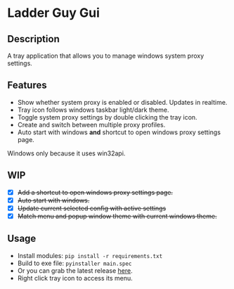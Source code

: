 **Ladder Guy Gui**    
===
**Description**
---
A tray application that allows you to manage windows system proxy settings.    

**Features**
---
* Show whether system proxy is enabled or disabled. Updates in realtime.
* Tray icon follows windows taskbar light/dark theme.
* Toggle system proxy settings by double clicking the tray icon.
* Create and switch between multiple proxy profiles.
* Auto start with windows **and** shortcut to open windows proxy settings page.

Windows only because it uses win32api.

**WIP**
---
- [x] ~~Add a shortcut to open windows proxy settings page.~~
- [x] ~~Auto start with windows.~~
- [x] ~~Update current selected config with active settings~~
- [x] ~~Match menu and popup window theme with current windows theme.~~

**Usage**
---
* Install modules: `pip install -r requirements.txt`
* Build to exe file: `pyinstaller main.spec`
* Or you can grab the latest release [here](https://github.com/jus4hr/LadderGuyGui/releases).
* Right click tray icon to access its menu. 
